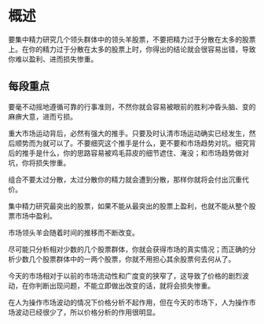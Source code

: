 # 概述
要集中精力研究几个领头群体中的领头羊股票，不要把精力过于分散在太多的股票上。在你的精力过于分散在太多的股票上时，你得出的结论就会很容易出错，导致你难以盈利、进而损失惨重。

## 每段重点
要毫不动摇地遵循可靠的行事准则，不然你就会容易被眼前的胜利冲昏头脑、变的麻痹大意，进而亏损。

重大市场运动背后，必然有强大的推手。只要及时认清市场运动确实已经发生，然后顺势而为就可以了。不要细究这个推手是什么，更不要和市场趋势对坑。细究背后的推手是什么，你的思路容易被鸡毛蒜皮的细节遮住、淹没；和市场趋势做对坑，你将损失惨重。

组合不要太过分散，太过分散你的精力就会遭到分散，那样你就将会付出沉重代价。

集中精力研究最突出的股票，如果不能从最突出的股票上盈利，也就不能从整个股票市场中盈利。

市场领头羊会随着时间的推移而不断改变。

尽可能只分析相对少数的几个股票群体，你就会获得市场的真实情况；而正确的分析少数几个股票群体中的一两个股票，你就不用担心其余股票何去何从了。

今天的市场相对于以前的市场流动性和广度变的狭窄了，这导致了价格的剧烈波动，在你判断出现问题，不能立即做出改变的话，就将会损失惨重。

在人为操作市场波动的情况下价格分析不起作用，但在今天的市场下，人为操作市场波动已经很少了，所以价格分析的作用很明显。




